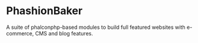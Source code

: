 # PhashionBaker
A suite of phalconphp-based modules to build full featured websites with e-commerce, CMS and blog features.

